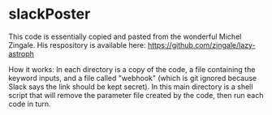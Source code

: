 # slackPoster

This code is essentially copied and pasted from the wonderful Michel Zingale. His respository is available here: https://github.com/zingale/lazy-astroph

How it works:
In each directory is a copy of the code, a file containing the keyword inputs, and a file called "webhook" (which is git ignored because Slack says the link should be kept secret).
In this main directory is a shell script that will remove the parameter file created by the code, then run each code in turn. 
